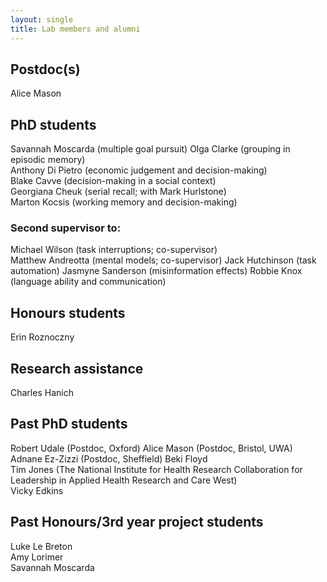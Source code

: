 ```yaml
---
layout: single
title: Lab members and alumni
---
```


## Postdoc(s) ##

Alice Mason

## PhD students ##

Savannah Moscarda (multiple goal pursuit)
Olga Clarke (grouping in episodic memory)  
Anthony Di Pietro (economic judgement and decision-making)  
Blake Cavve (decision-making in a social context)  
Georgiana Cheuk (serial recall; with Mark Hurlstone)  
Marton Kocsis (working memory and decision-making)

### Second supervisor to: ###

Michael Wilson (task interruptions; co-supervisor)  
Matthew Andreotta (mental models; co-supervisor) 
Jack Hutchinson (task automation)
Jasmyne Sanderson (misinformation effects) 
Robbie Knox (language ability and communication)

## Honours students

Erin Roznoczny

## Research assistance ##

Charles Hanich

## Past PhD students ##

Robert Udale (Postdoc, Oxford)
Alice Mason (Postdoc, Bristol, UWA)  
Adnane Ez-Zizzi  (Postdoc, Sheffield) 
Beki Floyd  
Tim Jones (The National Institute for Health Research Collaboration for Leadership in Applied Health Research and Care West)  
Vicky Edkins

## Past Honours/3rd year project students ##

Luke Le Breton  
Amy Lorimer  
Savannah Moscarda  
